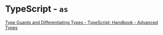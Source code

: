 # TypeScript - `as`

[Type Guards and Differentiating Types - TypeScript: Handbook - Advanced Types](https://www.typescriptlang.org/docs/handbook/advanced-types.html#type-guards-and-differentiating-types)
